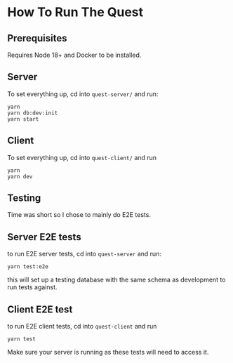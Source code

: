 # How To Run The Quest

## Prerequisites

Requires Node 18+ and Docker to be installed.

## Server

To set everything up, cd into `quest-server/` and run:

```
yarn
yarn db:dev:init
yarn start
```

## Client

To set everything up, cd into `quest-client/` and run

```
yarn
yarn dev
```

## Testing

Time was short so I chose to mainly do E2E tests.

## Server E2E tests

to run E2E server tests, cd into `quest-server` and run:

```
yarn test:e2e
```

this will set up a testing database with the same schema as development to run tests against.

## Client E2E test

to run E2E client tests, cd into `quest-client` and run

```
yarn test
```

Make sure your server is running as these tests will need to access it.